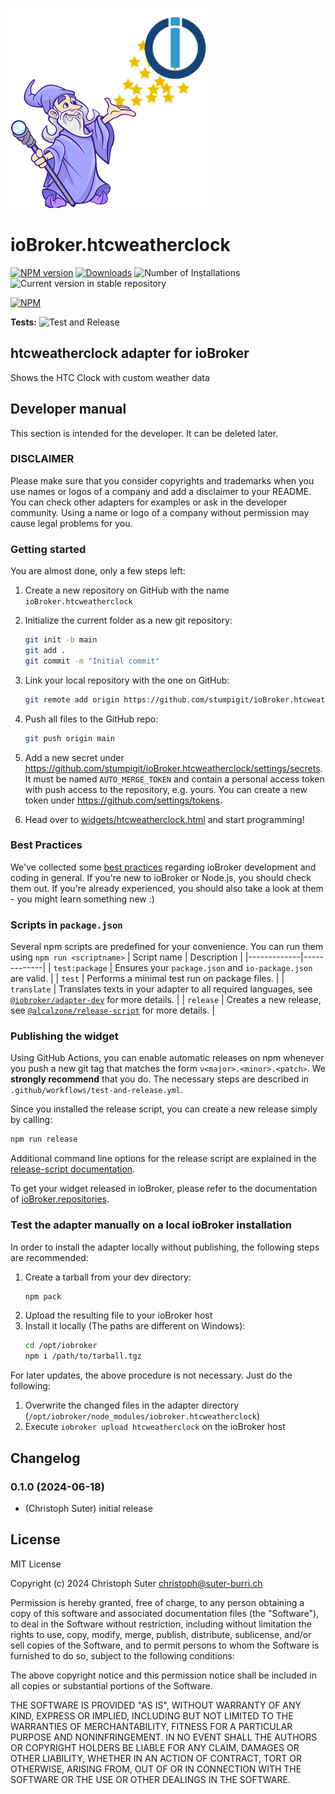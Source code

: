 ![Logo](admin/htcweatherclock.png)
# ioBroker.htcweatherclock

[![NPM version](https://img.shields.io/npm/v/iobroker.htcweatherclock.svg)](https://www.npmjs.com/package/iobroker.htcweatherclock)
[![Downloads](https://img.shields.io/npm/dm/iobroker.htcweatherclock.svg)](https://www.npmjs.com/package/iobroker.htcweatherclock)
![Number of Installations](https://iobroker.live/badges/htcweatherclock-installed.svg)
![Current version in stable repository](https://iobroker.live/badges/htcweatherclock-stable.svg)

[![NPM](https://nodei.co/npm/iobroker.htcweatherclock.png?downloads=true)](https://nodei.co/npm/iobroker.htcweatherclock/)

**Tests:** ![Test and Release](https://github.com/stumpisuter/ioBroker.htcweatherclock/workflows/Test%20and%20Release/badge.svg)

## htcweatherclock adapter for ioBroker

Shows the HTC Clock with custom weather data

## Developer manual
This section is intended for the developer. It can be deleted later.

### DISCLAIMER

Please make sure that you consider copyrights and trademarks when you use names or logos of a company and add a disclaimer to your README.
You can check other adapters for examples or ask in the developer community. Using a name or logo of a company without permission may cause legal problems for you.

### Getting started

You are almost done, only a few steps left:
1. Create a new repository on GitHub with the name `ioBroker.htcweatherclock`
1. Initialize the current folder as a new git repository:  
    ```bash
    git init -b main
    git add .
    git commit -m "Initial commit"
    ```
1. Link your local repository with the one on GitHub:  
    ```bash
    git remote add origin https://github.com/stumpigit/ioBroker.htcweatherclock
    ```

1. Push all files to the GitHub repo:  
    ```bash
    git push origin main
    ```
1. Add a new secret under https://github.com/stumpigit/ioBroker.htcweatherclock/settings/secrets. It must be named `AUTO_MERGE_TOKEN` and contain a personal access token with push access to the repository, e.g. yours. You can create a new token under https://github.com/settings/tokens.

1. Head over to [widgets/htcweatherclock.html](widgets/htcweatherclock.html) and start programming!

### Best Practices
We've collected some [best practices](https://github.com/ioBroker/ioBroker.repositories#development-and-coding-best-practices) regarding ioBroker development and coding in general. If you're new to ioBroker or Node.js, you should
check them out. If you're already experienced, you should also take a look at them - you might learn something new :)

### Scripts in `package.json`
Several npm scripts are predefined for your convenience. You can run them using `npm run <scriptname>`
| Script name | Description |
|-------------|-------------|
| `test:package` | Ensures your `package.json` and `io-package.json` are valid. |
| `test` | Performs a minimal test run on package files. |
| `translate` | Translates texts in your adapter to all required languages, see [`@iobroker/adapter-dev`](https://github.com/ioBroker/adapter-dev#manage-translations) for more details. |
| `release` | Creates a new release, see [`@alcalzone/release-script`](https://github.com/AlCalzone/release-script#usage) for more details. |

### Publishing the widget
Using GitHub Actions, you can enable automatic releases on npm whenever you push a new git tag that matches the form 
`v<major>.<minor>.<patch>`. We **strongly recommend** that you do. The necessary steps are described in `.github/workflows/test-and-release.yml`.

Since you installed the release script, you can create a new
release simply by calling:
```bash
npm run release
```
Additional command line options for the release script are explained in the
[release-script documentation](https://github.com/AlCalzone/release-script#command-line).

To get your widget released in ioBroker, please refer to the documentation 
of [ioBroker.repositories](https://github.com/ioBroker/ioBroker.repositories#requirements-for-adapter-to-get-added-to-the-latest-repository).

### Test the adapter manually on a local ioBroker installation
In order to install the adapter locally without publishing, the following steps are recommended:
1. Create a tarball from your dev directory:  
    ```bash
    npm pack
    ```
1. Upload the resulting file to your ioBroker host
1. Install it locally (The paths are different on Windows):
    ```bash
    cd /opt/iobroker
    npm i /path/to/tarball.tgz
    ```

For later updates, the above procedure is not necessary. Just do the following:
1. Overwrite the changed files in the adapter directory (`/opt/iobroker/node_modules/iobroker.htcweatherclock`)
1. Execute `iobroker upload htcweatherclock` on the ioBroker host

## Changelog
<!--
    Placeholder for the next version (at the beginning of the line):
    ### **WORK IN PROGRESS**
-->
### 0.1.0 (2024-06-18)
* (Christoph Suter) initial release

## License
MIT License

Copyright (c) 2024 Christoph Suter <christoph@suter-burri.ch>

Permission is hereby granted, free of charge, to any person obtaining a copy
of this software and associated documentation files (the "Software"), to deal
in the Software without restriction, including without limitation the rights
to use, copy, modify, merge, publish, distribute, sublicense, and/or sell
copies of the Software, and to permit persons to whom the Software is
furnished to do so, subject to the following conditions:

The above copyright notice and this permission notice shall be included in all
copies or substantial portions of the Software.

THE SOFTWARE IS PROVIDED "AS IS", WITHOUT WARRANTY OF ANY KIND, EXPRESS OR
IMPLIED, INCLUDING BUT NOT LIMITED TO THE WARRANTIES OF MERCHANTABILITY,
FITNESS FOR A PARTICULAR PURPOSE AND NONINFRINGEMENT. IN NO EVENT SHALL THE
AUTHORS OR COPYRIGHT HOLDERS BE LIABLE FOR ANY CLAIM, DAMAGES OR OTHER
LIABILITY, WHETHER IN AN ACTION OF CONTRACT, TORT OR OTHERWISE, ARISING FROM,
OUT OF OR IN CONNECTION WITH THE SOFTWARE OR THE USE OR OTHER DEALINGS IN THE
SOFTWARE.
